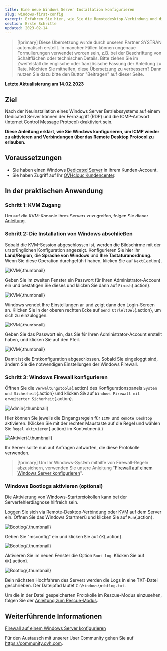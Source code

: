 ```yaml
---
title: Eine neue Windows Server Installation konfigurieren
slug: windows-first-config
excerpt: Erfahren Sie hier, wie Sie die Remotedesktop-Verbindung und die ICMP Antwort aktivieren
section: Erste Schritte
updated: 2023-02-14
---
```


> [!primary]
> Diese Übersetzung wurde durch unseren Partner SYSTRAN automatisch erstellt. In manchen Fällen können ungenaue Formulierungen verwendet worden sein, z.B. bei der Beschriftung von Schaltflächen oder technischen Details. Bitte ziehen Sie im Zweifelsfall die englische oder französische Fassung der Anleitung zu Rate. Möchten Sie mithelfen, diese Übersetzung zu verbessern? Dann nutzen Sie dazu bitte den Button "Beitragen" auf dieser Seite.
>

**Letzte Aktualisierung am 14.02.2023**

## Ziel

Nach der Neuinstallation eines Windows Server Betriebssystems auf einem Dedicated Server können der Fernzugriff (RDP) und die ICMP-Antwort (Internet Control Message Protocol) deaktiviert sein.

**Diese Anleitung erklärt, wie Sie Windows konfigurieren, um ICMP wieder zu aktivieren und Verbindungen über das Remote Desktop Protocol zu erlauben.**

## Voraussetzungen

- Sie haben einen Windows [Dedicated Server](https://www.ovhcloud.com/de/bare-metal/) in Ihrem Kunden-Account.
- Sie haben Zugriff auf Ihr [OVHcloud Kundencenter](https://www.ovh.com/auth/?action=gotomanager&from=https://www.ovh.de/&ovhSubsidiary=de).

## In der praktischen Anwendung

### Schritt 1: KVM Zugang

Um auf die KVM-Konsole Ihres Servers zuzugreifen, folgen Sie dieser [Anleitung](https://docs.ovh.com/de/dedicated/verwendung-ipmi-dedicated-server/#kvm-uber-ihren-webbrowser-verwenden-nur-fur-neuere-server).

### Schritt 2: Die Installation von Windows abschließen

Sobald die KVM-Session abgeschlossen ist, werden die Bildschirme mit der ursprünglichen Konfiguration angezeigt. Konfigurieren Sie hier Ihr **Land/Region**, die **Sprache von Windows** und **Ihre Tastaturanordnung**. Wenn Sie diese Operation durchgeführt haben, klicken Sie auf `Next`{.action}.

![KVM](images/setup-03.png){.thumbnail}

Geben Sie im zweiten Fenster ein Passwort für Ihren Administrator-Account ein und bestätigen Sie dieses und klicken Sie dann auf `Finish`{.action}.

![KVM](images/setup-04.png){.thumbnail}

Windows wendet Ihre Einstellungen an und zeigt dann den Login-Screen an. Klicken Sie in der oberen rechten Ecke auf `Send CtrlAltDel`{.action}, um sich zu einzuloggen.

![KVM](images/setup-05.png){.thumbnail}

Geben Sie das Passwort ein, das Sie für Ihren Administrator-Account erstellt haben, und klicken Sie auf den Pfeil.

![KVM](images/setup-06.png){.thumbnail}

Damit ist die Erstkonfiguration abgeschlossen. Sobald Sie eingeloggt sind, ändern Sie die notwendigen Einstellungen der Windows Firewall.

### Schritt 3: Windows Firewall konfigurieren

Öffnen Sie die `Verwaltungstools`{.action} des Konfigurationspanels `System und Sicherheit`{.action} und klicken Sie auf `Windows Firewall mit erweiterter Sicherheit`{.action}.

![Admin](images/windows4.png){.thumbnail}

Hier können Sie jeweils die Eingangsregeln für `ICMP` und `Remote Desktop` aktivieren. (Klicken Sie mit der rechten Maustaste auf die Regel und wählen Sie `Regel aktivieren`{.action} im Kontextmenü.)

![Aktiviert](images/windows5.png){.thumbnail}

Ihr Server sollte nun auf Anfragen antworten, die diese Protokolle verwenden.

> [!primary]
> Um Ihr Windows-System mithilfe von Firewall-Regeln abzusichern, verwenden Sie unsere Anleitung "[Firewall auf einem Windows Server konfigurieren](https://docs.ovh.com/de/dedicated/firewall-windows/)".
>

### Windows Bootlogs aktivieren (optional)

Die Aktivierung von Windows-Startprotokollen kann bei der Serverfehlerdiagnose hilfreich sein.

Loggen Sie sich via Remote-Desktop-Verbindung oder [KVM](https://docs.ovh.com/de/dedicated/verwendung-ipmi-dedicated-server/#kvm-uber-ihren-webbrowser-verwenden-nur-fur-neuere-server) auf dem Server ein. Öffnen Sie das Windows Startmenü und klicken Sie auf `Run`{.action}.

![Bootlog](images/windowsboot1.png){.thumbnail}

Geben Sie "msconfig" ein und klicken Sie auf `OK`{.action}.

![Bootlog](images/windowsboot2.png){.thumbnail}

Aktivieren Sie im neuen Fenster die Option `Boot log`. Klicken Sie auf `OK`{.action}.

![Bootlog](images/windowsboot3.png){.thumbnail}

Bein nächsten Hochfahren des Servers werden die Logs in eine TXT-Datei geschrieben. Der Dateipfad lautet ```C:\Windows\ntbtlog.txt```.

Um die in der Datei gespeicherten Protokolle im Rescue-Modus einzusehen, folgen Sie der [Anleitung zum Rescue-Modus](https://docs.ovh.com/de/dedicated/ovh-rescue/). 

## Weiterführende Informationen

[Firewall auf einem Windows Server konfigurieren](https://docs.ovh.com/de/dedicated/firewall-windows/)

Für den Austausch mit unserer User Community gehen Sie auf <https://community.ovh.com>.
